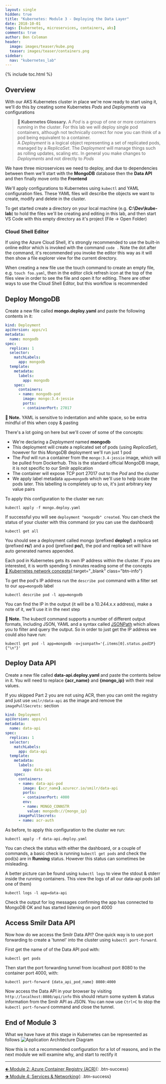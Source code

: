 ```yaml
---
layout: single
hidden: true
title: "Kubernetes: Module 3 - Deploying the Data Layer"
date: 2018-10-01
tags: [kubernetes, microservices, containers, aks]
comments: true
author: Ben Coleman
header:
  image: images/teaser/kube.png
  teaser: images/teaser/containers.png
sidebar:
  nav: "kubernetes_lab"  
---
```


{% include toc.html %}

## Overview
With our AKS Kubernetes cluster in place we're now ready to start using it, we'll do this by creating some Kubernetes *Pods* and *Deployments* via configurations

> **📕 Kubernetes Glossary.** A *Pod* is a group of one or more containers running in the cluster. For this lab we will deploy single pod containers, although not technically correct for now  you can think of a pod being equivalent to a container.  
A *Deployment* is a logical object representing a set of replicated pods, managed by a *ReplicaSet*. The *Deployment* will manage things such as rolling updates, scaling etc. In general you make changes to *Deployments* and not directly to *Pods*

We have three microservices we need to deploy, and due to dependencies between them we'll start with the **MongoDB** database then the **Data API** and then finally move onto the **Frontend**

We'll apply configurations to Kubernetes using `kubectl` and YAML configuration files. These YAML files will describe the objects we want to create, modify and delete in the cluster. 

To get started create a directory on your local machine (e.g. **C:\Dev\kube-lab**) to hold the files we'll be creating and editing in this lab, and then start VS Code with this empty directory as it's project (File -> Open Folder)

### Cloud Shell Editor
If using the Azure Cloud Shell, it's strongly recommended to use the built-in online editor which is invoked with the command `code .` Note the dot after the command, it's recommended you invoke the editor this way as it will then show a file explorer view for the current directory.

When creating a new file use the touch command to create an empty file, e.g. `touch foo.yaml`, then in the editor click refresh icon at the top of the files view in order to see the file and open it for editing. There are other ways to use the Cloud Shell Editor, but this workflow is recommended 

## Deploy MongoDB 
Create a new file called **mongo.deploy.yaml** and paste the following contents in it:
```yaml
kind: Deployment
apiVersion: apps/v1
metadata:
  name: mongodb
spec:
  replicas: 1
  selector:
    matchLabels:
      app: mongodb
  template:
    metadata:
      labels:
        app: mongodb
    spec:
      containers:
      - name: mongodb-pod
        image: mongo:3.4-jessie
        ports:
        - containerPort: 27017
```

**💬 Note.**  YAML is sensitive to indentation and white space, so be extra mindful of this when copy & pasting

There's a lot going on here but we'll cover of some of the concepts:
- We're declaring a *Deployment* named **mongodb**
- This deployment will create a replicated set of pods (using *ReplicaSet*), however for this MongoDB deployment we'll run just 1 pod
- The *Pod* will run a container from the `mongo:3.4-jessie` image, which will be pulled from Dockerhub. This is the standard official MongoDB image, it is not specific to our Smilr application 
- The container will expose TCP port 27017 out to the *Pod* and the cluster
- We apply label metadata `app=mongodb` which we'll use to help locate the pods later. This labelling is completely up to us, it's just arbitrary key value pairs

To apply this configuration to the cluster we run:
```
kubectl apply -f mongo.deploy.yaml
```
If successful you will see `deployment "mongodb" created`. You can check the status of your cluster with this command (or you can use the dashboard)
```
kubectl get all
```
You should see a deployment called mongo (prefixed **deploy/**) a replica set (prefixed **rs/**) and a pod (prefixed **po/**), the pod and replica set will have auto generated names appended.

Each pod in Kubernetes gets its own IP address within the cluster. If you are interested, it is worth spending 5 minutes reading some of the concepts  
[📘 Kubernetes network concepts](https://kubernetes.io/docs/concepts/cluster-administration/networking/#kubernetes-model){:target="_blank" class="btn-info"}

To get the pod's IP address run the `describe pod` command with a filter set to our `app=mongodb` label
```
kubectl describe pod -l app=mongodb
```
You can find the IP in the output (it will be a 10.244.x.x address), make a note of it, we'll use it in the next step

**💬 Note.** The kubectl command supports a number of different output formats, including JSON, YAML and a syntax called [JSONPath](https://kubernetes.io/docs/reference/kubectl/jsonpath/) which allows you to filter and query the output. So in order to just get the IP address we could also have run:

`kubectl get pod -l app=mongodb -o=jsonpath='{.items[0].status.podIP}{"\n"}'`

## Deploy Data API
Create a new file called **data-api.deploy.yaml** and paste the contents below in it. You will need to replace **{acr_name}** and **{mongo_ip}** with their real values.

If you skipped Part 2 you are not using ACR, then you can omit the registry and just use `smilr/data-api` as the image and remove the `imagePullSecrets:` section
```yaml
kind: Deployment
apiVersion: apps/v1
metadata:
  name: data-api
spec:
  replicas: 1
  selector:
    matchLabels:
      app: data-api
  template:
    metadata:
      labels:
        app: data-api
    spec:
      containers:
      - name: data-api-pod
        image: {acr_name}.azurecr.io/smilr/data-api
        ports:
        - containerPort: 4000
        env:
        - name: MONGO_CONNSTR
          value: mongodb://{mongo_ip}
      imagePullSecrets:
      - name: acr-auth
```

As before, to apply this configuration to the cluster we run:
```
kubectl apply -f data-api.deploy.yaml
```

You can check the status with either the dashboard, or a couple of commands, a basic check is running `kubectl get pods` and check the pod(s) are in **Running** status. However this status can sometimes be misleading.

A better picture can be found using `kubectl logs` to view the stdout & stderr inside the running containers. This view the logs of all our data-api pods (all one of them)
```
kubectl logs -l app=data-api
```
Check the output for log messages confirming the app has connected to MongoDB OK and has started listening on port 4000

## Access Smilr Data API
Now how do we access the Smilr Data API? One quick way is to use port forwarding to create a 'tunnel' into the cluster using `kubectl port-forward`.

First get the name of of the Data API pod with:
```
kubectl get pods
``` 

Then start the port forwarding tunnel from localhost port 8080 to the container port 4000, with: 
```
kubectl port-forward {data_api_pod_name} 8080:4000
```
Now access the Data API in your browser by visiting `http://localhost:8080/api/info` this should return some system & status information from the Smilr API as JSON. You can now use `Ctrl+C` to stop the `kubectl port-forward` command and close the tunnel.

## End of Module 3
What we have have at this stage in Kubernetes can be represented as follows
![Application Architecture Diagram](/labs/kubernetes/images/part3.png)

Now this is not a recommended configuration for a lot of reasons, and in the next module we will examine why, and start to rectify it

---

[🡸 Module 2: Azure Container Registry (ACR)](../part2){: .btn-success}  
[🡺 Module 4: Services & Networking](../part4){: .btn-success}
